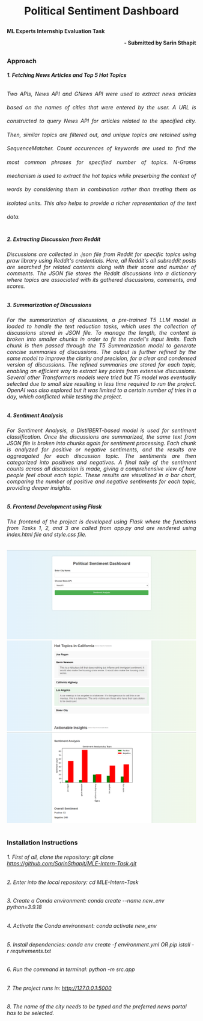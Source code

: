 # <p align="center">__Political Sentiment Dashboard__</p>
#### <p align="left">__ML Experts Internship Evaluation Task</p> <p align="right">- Submitted by Sarin Sthapit__</p>
##
### __Approach__
##### 1. __Fetching News Articles and Top 5 Hot Topics__
###### <p style="line-height: 2.6;" align="justify">Two APIs, News API and GNews API were used to extract news articles based on the names of cities that were entered by the user. A URL is constructed to query News API for articles related to the specified city. Then, similar topics are filtered out, and unique topics are retained using _SequenceMatcher_. Count occurences of keywords are used to find the most common phrases for specified number of topics. N-Grams mechanism is used to extract the hot topics while preserbing the context of words by considering them in combination rather than treating them as isolated units. This also helps to provide a richer representation of the text data.</p>
##
##### 2. __Extracting Discussion from Reddit__ 
###### <p align="justify">Discussions are collected in _.json_ file from Reddit for specific topics using _praw_ library using Reddit's credentials. Here, all Reddit's all subreddit posts are searched for related contents along with their score and number of comments. The _JSON_ file stores the Reddit discussions into a dictionary where topics are associated with its gathered discussions, comments, and scores.</p>
##
##### 3. __Summarization of Discussions__
###### <p align="justify">For the summarization of discussions, a pre-trained T5 LLM model is loaded to handle the text reduction tasks, which uses the collection of discussions stored in JSON file. To manage the length, the content is broken into smaller chunks in order to fit the model's input limits. Each chunk is then passed through the T5 Summarization model to generate concise summaries of discussions. The output is further refined by the same model to improve the clarity and precision, for a clear and condensed version of discussions. The refined summaries are stored for each topic, enabling an efficient way to extract key points from extensive discussions. Several other Transformers models were tried but T5 model was eventually selected due to small size resulting in less time required to run the project. OpenAI was also explored but it was limited to a certain number of tries in a day, which conflicted while testing the project.</p>
##
##### 4. __Sentiment Analysis__
###### <p align="justify">For Sentiment Analysis, a _DistilBERT_-based model is used for sentiment classification. Once the discussions are summarized, the same text from JSON file is broken into chunks again for sentiment processing. Each chunk is analyzed for positive or negative sentiments, and the results are aggreagated for each discussion topic. The sentiments are then categorized into positives and negatives. A final tally of the sentiment counts across all discussion is made, giving a comprehensive view of how people feel about each topic. These results are visualized in a bar chart, comparing the number of positive and negative sentiments for each topic, providing deeper insights.</p>
##
##### 5. __Frontend Development using Flask__
###### <p align="justify">The frontend of the project is developed using Flask where the functions from Tasks 1, 2, and 3 are called from _app.py_ and are rendered using _index.html_ file and _style.css_ file.</p>
![Image1](./images/page1.png)
![Image2](./images/page2.png)
![Image3](./images/page3.png)
#
#
### __Installation Instructions__
###### 1. First of all, clone the repository: _git clone https://github.com/SarinSthapit/MLE-Intern-Task.git_ 
###### 2. Enter into the local repository: _cd MLE-Intern-Task_
###### 3. Create a Conda environment: _conda create --name new_env python=3.9.18_
###### 4. Activate the Conda environment: _conda activate new_env_
###### 5. Install dependencies: _conda env create -f environment.yml_ OR _pip istall -r requirements.txt_
###### 6. Run the command in terminal: _python -m src.app_
###### 7. The project runs in: _http://127.0.0.1:5000_
###### 8. The name of the city needs to be typed and the preferred news portal has to be selected.
